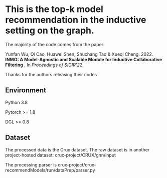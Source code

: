 # This is the top-k model recommendation in the inductive setting on the graph.

The majority of the code comes from the paper:

Yunfan Wu, Qi Cao, Huawei Shen, Shuchang Tao & Xueqi Cheng. 2022. **INMO: A Model-Agnostic and Scalable Module for Inductive
Collaborative Filtering**  , In *Proceedings of SIGIR'22*.

Thanks for the authors releasing their codes

## Environment

Python 3.8

Pytorch >= 1.8

DGL >= 0.8

## Dataset

The processed data is the Crux dataset.
The raw dataset is in another project-hosted dataset:
crux-project/CRUX/gnn/input

The processing parser is
crux-project/crux-recommendModels/run/dataPrep/parser.py
